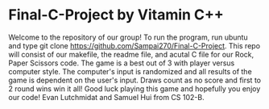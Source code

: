# Final-C-Project by Vitamin C++
Welcome to the repository of our group! To run the program, run ubuntu and type git clone https://github.com/Sampai270/Final-C-Project. This repo will consist of our makefile, the readme file, and acutal C file for our Rock, Paper Scissors code. The game is a best out of 3 with player versus computer style. The computer's input is randomized and all results of the game is dependent on the user's input. Draws count as no score and first to 2 round wins win it all! Good luck playing this game and hopefully you enjoy our code! Evan Lutchmidat and Samuel Hui from CS 102-B.
